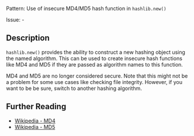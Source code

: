 Pattern: Use of insecure MD4/MD5 hash function in `hashlib.new()`

Issue: -

## Description

`hashlib.new()` provides the ability to construct a new hashing object using the named algorithm. This can be used to create insecure hash functions like MD4 and MD5 if they are passed as algorithm names to this function.

MD4 and MD5 are no longer considered secure. Note that this might not be a problem for some use cases like checking file integrity. However, if you want to be be sure, switch to another hashing algorithm.

## Further Reading

* [Wikipedia - MD4](https://en.wikipedia.org/wiki/MD4#Security)
* [Wikipedia - MD5](https://en.wikipedia.org/wiki/MD5#Security)
